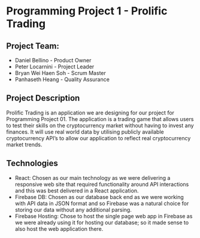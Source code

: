 # Programming Project 1 - Prolific Trading
## Project Team:
* Daniel Bellino - Product Owner
* Peter Locarnini - Project Leader
* Bryan Wei Haen Soh - Scrum Master
* Panhaseth Heang - Quality Assurance


## Project Description
Prolific Trading is an application we are designing for our project for Programming Project 01. 
The application is a trading game that allows users to test their skills on the cryptocurrency market without having to invest any finances. 
It will use real world data by utilising publicly available cryptocurrency API’s to allow our application to reflect real cryptocurrency market trends. 

## Technologies

* React:
Chosen as our main technology as we were delivering a responsive web site that required functionality around API interactions and this was best delivered in a React application. 
* Firebase DB:
Chosen as our database back end as we were working with API data in JSON format and so Firebase was a natural choice for storing our data without any additional parsing.
* Firebase Hosting: 
Chose to host the single page web app in Firebase as we were already using it for hosting our database; so it made sense to also host the web application there. 


